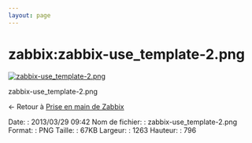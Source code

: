 ```yaml
---
layout: page
---
```


zabbix:zabbix-use\_template-2.png
=================================

[![zabbix-use\_template-2.png](..//assets/media/zabbix/zabbix-use_template-2.png@cache=&w=900&h=567 "zabbix-use_template-2.png")](..//assets/media/zabbix/zabbix-use_template-2.png@cache= "Afficher le fichier original")

zabbix-use\_template-2.png

← Retour à [Prise en main de
Zabbix](../../zabbix/zabbix-use.html "zabbix:zabbix-use")

Date:
:   2013/03/29 09:42
Nom de fichier:
:   zabbix-use\_template-2.png
Format:
:   PNG
Taille:
:   67KB
Largeur:
:   1263
Hauteur:
:   796

